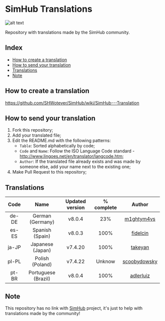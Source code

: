 # SimHub Translations

![alt text](https://www.simhubdash.com/wp-content/uploads/2017/09/gamehub-icon-small-text-1.png "Logo SimHub")

Repository with translations made by the SimHub community.

## Index
- [How to create a translation](#how-to-create-a-translation)
- [How to send your translation](#how-to-send-your-translation)
- [Translations](#translations)
- [Note](#note)

## How to create a translation
https://github.com/SHWotever/SimHub/wiki/SimHub---Translation

## How to send your translation
 1. Fork this repository;
 2. Add your translated file;
 3. Edit the README.md with the following patterns:
    - `Table`: Sorted alphabetically by code;
    - `Code` and `Name`: Follow the ISO Language Code standard - http://www.lingoes.net/en/translator/langcode.htm;
    - `Author`: If the translated file already exists and was made by someone else, add your name next to the existing one;
 4. Make Pull Request to this repository;

## Translations

| Code | Name | Updated version | % complete | Author  |
|:------:|:----------:|:----------------------------:|:------------:|:---:|
|  de-DE  | German (Germany) |   v8.0.4   |   23%    | [m1ghtym4vs](https://www.simhubdash.com/community-2/profile/m1ghtym4vs)  |
|  es-ES  | Spanish (Spain) |   v8.0.3   |   100%    | [fidelcin](https://www.simhubdash.com/community-2/profile/fidelcin)  |
|  ja-JP  | Japanese (Japan) |   v7.4.20  |   100%  | [takeyan](https://www.simhubdash.com/community-2/profile/takeyan)  |
|  pl-PL  | Polish (Poland)  |   v7.4.22  |   Unknow  | [scoobydowsky](https://www.simhubdash.com/community-2/profile/scoobydowsky)  |
|  pt-BR  | Portuguese (Brazil) |   v8.0.4   |   100%    | [adlerluiz](https://github.com/adlerluiz)  |

## Note
This repository has no link with [SimHub](https://www.simhubdash.com/) project, it's just to help with translations made by the community!
